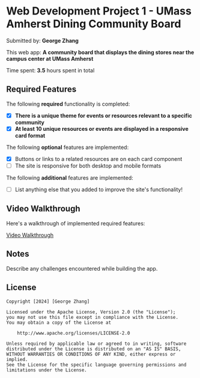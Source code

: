 # Web Development Project 1 - UMass Amherst Dining Community Board

Submitted by: **George Zhang**

This web app: **A community board that displays the dining stores near the campus center at UMass Amherst**

Time spent: **3.5** hours spent in total

## Required Features

The following **required** functionality is completed:

- [x] **There is a unique theme for events or resources relevant to a specific community**
- [x] **At least 10 unique resources or events are displayed in a responsive card format**

The following **optional** features are implemented:

- [x] Buttons or links to a related resources are on each card component
- [ ] The site is responsive for both desktop and mobile formats

The following **additional** features are implemented:

- [ ] List anything else that you added to improve the site's functionality!

## Video Walkthrough

Here's a walkthrough of implemented required features:

[Video Walkthrough](https://github.com/GeorgeZhang744/Codepath-Web102-Projects/blob/main/project-1/src/project1_walkthrough.gif)

## Notes

Describe any challenges encountered while building the app.

## License

    Copyright [2024] [George Zhang]

    Licensed under the Apache License, Version 2.0 (the "License");
    you may not use this file except in compliance with the License.
    You may obtain a copy of the License at

        http://www.apache.org/licenses/LICENSE-2.0

    Unless required by applicable law or agreed to in writing, software
    distributed under the License is distributed on an "AS IS" BASIS,
    WITHOUT WARRANTIES OR CONDITIONS OF ANY KIND, either express or implied.
    See the License for the specific language governing permissions and
    limitations under the License.
